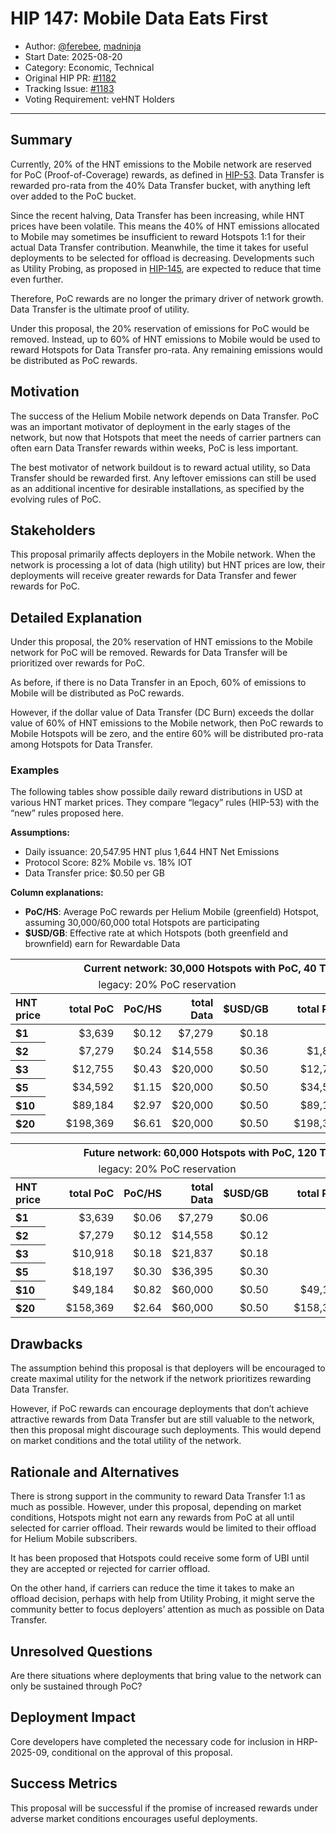 # HIP 147: Mobile Data Eats First

- Author: [@ferebee](https://github.com/ferebee), [madninja](https://github.com/madninja)
- Start Date: 2025-08-20
- Category: Economic, Technical
- Original HIP PR: [#1182](https://github.com/helium/HIP/pull/1182)
- Tracking Issue: [#1183](https://github.com/helium/HIP/issues/1183)
- Voting Requirement: veHNT Holders

---

## Summary

Currently, 20% of the HNT emissions to the Mobile network are reserved for PoC (Proof-of-Coverage) rewards, as defined in [HIP-53][hip-53]. Data Transfer is rewarded pro-rata from the 40% Data Transfer bucket, with anything left over added to the PoC bucket.

Since the recent halving, Data Transfer has been increasing, while HNT prices have been volatile. This means the 40% of HNT emissions allocated to Mobile may sometimes be insufficient to reward Hotspots 1:1 for their actual Data Transfer contribution. Meanwhile, the time it takes for useful deployments to be selected for offload is decreasing. Developments such as Utility Probing, as proposed in [HIP-145][hip-145], are expected to reduce that time even further.

Therefore, PoC rewards are no longer the primary driver of network growth. Data Transfer is the ultimate proof of utility.

Under this proposal, the 20% reservation of emissions for PoC would be removed. Instead, up to 60% of HNT emissions to Mobile would be used to reward Hotspots for Data Transfer pro-rata. Any remaining emissions would be distributed as PoC rewards.

## Motivation

The success of the Helium Mobile network depends on Data Transfer. PoC was an important motivator of deployment in the early stages of the network, but now that Hotspots that meet the needs of carrier partners can often earn Data Transfer rewards within weeks, PoC is less important.

The best motivator of network buildout is to reward actual utility, so Data Transfer should be rewarded first. Any leftover emissions can still be used as an additional incentive for desirable installations, as specified by the evolving rules of PoC.

## Stakeholders

This proposal primarily affects deployers in the Mobile network. When the network is processing a lot of data (high utility) but HNT prices are low, their deployments will receive greater rewards for Data Transfer and fewer rewards for PoC.

## Detailed Explanation

Under this proposal, the 20% reservation of HNT emissions to the Mobile network for PoC will be removed. Rewards for Data Transfer will be prioritized over rewards for PoC.

As before, if there is no Data Transfer in an Epoch, 60% of emissions to Mobile will be distributed as PoC rewards.

However, if the dollar value of Data Transfer (DC Burn) exceeds the dollar value of 60% of HNT emissions to the Mobile network, then PoC rewards to Mobile Hotspots will be zero, and the entire 60% will be distributed pro-rata among Hotspots for Data Transfer.

### Examples

The following tables show possible daily reward distributions in USD at various HNT market prices. They compare “legacy” rules (HIP-53) with the “new” rules proposed here.

**Assumptions:**
- Daily issuance: 20,547.95 HNT plus 1,644 HNT Net Emissions
- Protocol Score: 82% Mobile vs. 18% IOT  
- Data Transfer price: $0.50 per GB

**Column explanations:**
- **PoC/HS**: Average PoC rewards per Helium Mobile (greenfield) Hotspot, assuming 30,000/60,000 total Hotspots are participating
- **$USD/GB**: Effective rate at which Hotspots (both greenfield and brownfield) earn for Rewardable Data

<table>
  <thead>
    <tr>
      <th colspan="11" align="center">Current network: 30,000 Hotspots with PoC, 40 TB daily Data Transfer</th>
    </tr>
    <tr>
      <td></td>
      <td align="center">&nbsp;&nbsp;</td>
      <td colspan="4" align="center">legacy: 20% PoC reservation</td>
      <td align="center">&nbsp;&nbsp;</td>
      <td colspan="4" align="center">new: no PoC reservation</td>
    </tr>
    <tr>
      <th align="left">HNT price</th>
      <th align="center">&nbsp;&nbsp;</th>
      <th align="right">total PoC</th>
      <th align="right">PoC/HS</th>
      <th align="right">total Data</th>
      <th align="right">$USD/GB</th>
      <th align="center">&nbsp;&nbsp;</th>
      <th align="right">total PoC</th>
      <th align="right">PoC/HS</th>
      <th align="right">total Data</th>
      <th align="right">$USD/GB</th>
    </tr>
  </thead>
  <tbody>
    <tr>
      <th align="left" scope="row">$1</th>
      <td align="center">&nbsp;&nbsp;</td>
      <td align="right">$3,639</td>
      <td align="right">$0.12</td>
      <td align="right">$7,279</td>
      <td align="right">$0.18</td>
      <td align="center">&nbsp;&nbsp;</td>
      <td align="right">$0</td>
      <td align="right">$0.00</td>
      <td align="right">$10,918</td>
      <td align="right">$0.27</td>
    </tr>
    <tr>
      <th align="left" scope="row">$2</th>
      <td align="center">&nbsp;&nbsp;</td>
      <td align="right">$7,279</td>
      <td align="right">$0.24</td>
      <td align="right">$14,558</td>
      <td align="right">$0.36</td>
      <td align="center">&nbsp;&nbsp;</td>
      <td align="right">$1,837</td>
      <td align="right">$0.06</td>
      <td align="right">$20,000</td>
      <td align="right">$0.50</td>
    </tr>
    <tr>
      <th align="left" scope="row">$3</th>
      <td align="center">&nbsp;&nbsp;</td>
      <td align="right">$12,755</td>
      <td align="right">$0.43</td>
      <td align="right">$20,000</td>
      <td align="right">$0.50</td>
      <td align="center">&nbsp;&nbsp;</td>
      <td align="right">$12,755</td>
      <td align="right">$0.43</td>
      <td align="right">$20,000</td>
      <td align="right">$0.50</td>
    </tr>
    <tr>
      <th align="left" scope="row">$5</th>
      <td align="center">&nbsp;&nbsp;</td>
      <td align="right">$34,592</td>
      <td align="right">$1.15</td>
      <td align="right">$20,000</td>
      <td align="right">$0.50</td>
      <td align="center">&nbsp;&nbsp;</td>
      <td align="right">$34,592</td>
      <td align="right">$1.15</td>
      <td align="right">$20,000</td>
      <td align="right">$0.50</td>
    </tr>
    <tr>
      <th align="left" scope="row">$10</th>
      <td align="center">&nbsp;&nbsp;</td>
      <td align="right">$89,184</td>
      <td align="right">$2.97</td>
      <td align="right">$20,000</td>
      <td align="right">$0.50</td>
      <td align="center">&nbsp;&nbsp;</td>
      <td align="right">$89,184</td>
      <td align="right">$2.97</td>
      <td align="right">$20,000</td>
      <td align="right">$0.50</td>
    </tr>
    <tr>
      <th align="left" scope="row">$20</th>
      <td align="center">&nbsp;&nbsp;</td>
      <td align="right">$198,369</td>
      <td align="right">$6.61</td>
      <td align="right">$20,000</td>
      <td align="right">$0.50</td>
      <td align="center">&nbsp;&nbsp;</td>
      <td align="right">$198,369</td>
      <td align="right">$6.61</td>
      <td align="right">$20,000</td>
      <td align="right">$0.50</td>
    </tr>
  </tbody>
</table>


<table>
  <thead>
    <tr>
      <th colspan="11" align="center">Future network: 60,000 Hotspots with PoC, 120 TB daily Data Transfer</th>
    </tr>
    <tr>
      <td></td>
      <td align="center">&nbsp;&nbsp;</td>
      <td colspan="4" align="center">legacy: 20% PoC reservation</td>
      <td align="center">&nbsp;&nbsp;</td>
      <td colspan="4" align="center">new: no PoC reservation</td>
    </tr>
    <tr>
      <th align="left">HNT price</th>
      <th align="center">&nbsp;&nbsp;</th>
      <th align="right">total PoC</th>
      <th align="right">PoC/HS</th>
      <th align="right">total Data</th>
      <th align="right">$USD/GB</th>
      <th align="center">&nbsp;&nbsp;</th>
      <th align="right">total PoC</th>
      <th align="right">PoC/HS</th>
      <th align="right">total Data</th>
      <th align="right">$USD/GB</th>
    </tr>
  </thead>
  <tbody>
    <tr>
      <th align="left" scope="row">$1</th>
      <td align="center">&nbsp;&nbsp;</td>
      <td align="right">$3,639</td>
      <td align="right">$0.06</td>
      <td align="right">$7,279</td>
      <td align="right">$0.06</td>
      <td align="center">&nbsp;&nbsp;</td>
      <td align="right">$0</td>
      <td align="right">$0.00</td>
      <td align="right">$10,918</td>
      <td align="right">$0.09</td>
    </tr>
    <tr>
      <th align="left" scope="row">$2</th>
      <td align="center">&nbsp;&nbsp;</td>
      <td align="right">$7,279</td>
      <td align="right">$0.12</td>
      <td align="right">$14,558</td>
      <td align="right">$0.12</td>
      <td align="center">&nbsp;&nbsp;</td>
      <td align="right">$0</td>
      <td align="right">$0.00</td>
      <td align="right">$21,837</td>
      <td align="right">$0.18</td>
    </tr>
    <tr>
      <th align="left" scope="row">$3</th>
      <td align="center">&nbsp;&nbsp;</td>
      <td align="right">$10,918</td>
      <td align="right">$0.18</td>
      <td align="right">$21,837</td>
      <td align="right">$0.18</td>
      <td align="center">&nbsp;&nbsp;</td>
      <td align="right">$0</td>
      <td align="right">$0.00</td>
      <td align="right">$32,755</td>
      <td align="right">$0.27</td>
    </tr>
    <tr>
      <th align="left" scope="row">$5</th>
      <td align="center">&nbsp;&nbsp;</td>
      <td align="right">$18,197</td>
      <td align="right">$0.30</td>
      <td align="right">$36,395</td>
      <td align="right">$0.30</td>
      <td align="center">&nbsp;&nbsp;</td>
      <td align="right">$0</td>
      <td align="right">$0.00</td>
      <td align="right">$54,592</td>
      <td align="right">$0.45</td>
    </tr>
    <tr>
      <th align="left" scope="row">$10</th>
      <td align="center">&nbsp;&nbsp;</td>
      <td align="right">$49,184</td>
      <td align="right">$0.82</td>
      <td align="right">$60,000</td>
      <td align="right">$0.50</td>
      <td align="center">&nbsp;&nbsp;</td>
      <td align="right">$49,184</td>
      <td align="right">$0.82</td>
      <td align="right">$60,000</td>
      <td align="right">$0.50</td>
    </tr>
    <tr>
      <th align="left" scope="row">$20</th>
      <td align="center">&nbsp;&nbsp;</td>
      <td align="right">$158,369</td>
      <td align="right">$2.64</td>
      <td align="right">$60,000</td>
      <td align="right">$0.50</td>
      <td align="center">&nbsp;&nbsp;</td>
      <td align="right">$158,369</td>
      <td align="right">$2.64</td>
      <td align="right">$60,000</td>
      <td align="right">$0.50</td>
    </tr>
  </tbody>
</table>


## Drawbacks

The assumption behind this proposal is that deployers will be encouraged to create maximal utility for the network if the network prioritizes rewarding Data Transfer.

However, if PoC rewards can encourage deployments that don’t achieve attractive rewards from Data Transfer but are still valuable to the network, then this proposal might discourage such deployments. This would depend on market conditions and the total utility of the network.

## Rationale and Alternatives

There is strong support in the community to reward Data Transfer 1:1 as much as possible. However, under this proposal, depending on market conditions, Hotspots might not earn any rewards from PoC at all until selected for carrier offload. Their rewards would be limited to their offload for Helium Mobile subscribers.

It has been proposed that Hotspots could receive some form of UBI until they are accepted or rejected for carrier offload.

On the other hand, if carriers can reduce the time it takes to make an offload decision, perhaps with help from Utility Probing, it might serve the community better to focus deployers’ attention as much as possible on Data Transfer.

## Unresolved Questions

Are there situations where deployments that bring value to the network can only be sustained through PoC?

## Deployment Impact

Core developers have completed the necessary code for inclusion in HRP-2025-09, conditional on the approval of this proposal.

## Success Metrics

This proposal will be successful if the promise of increased rewards under adverse market conditions encourages useful deployments.

[hip-53]: https://github.com/helium/HIP/blob/main/0053-mobile-dao.md
[hip-145]: https://github.com/helium/HIP/blob/main/0145-utility-probing.md
